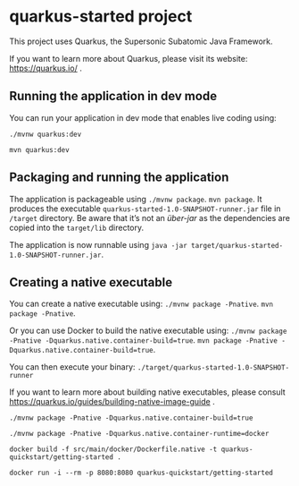 # quarkus-started project

This project uses Quarkus, the Supersonic Subatomic Java Framework.

If you want to learn more about Quarkus, please visit its website: https://quarkus.io/ .

## Running the application in dev mode

You can run your application in dev mode that enables live coding using:
```
./mvnw quarkus:dev
```

```
mvn quarkus:dev
```

## Packaging and running the application

The application is packageable using 
`./mvnw package`.
`mvn package`.
It produces the executable `quarkus-started-1.0-SNAPSHOT-runner.jar` file in `/target` directory.
Be aware that it’s not an _über-jar_ as the dependencies are copied into the `target/lib` directory.

The application is now runnable using `java -jar target/quarkus-started-1.0-SNAPSHOT-runner.jar`.

## Creating a native executable

You can create a native executable using: 
`./mvnw package -Pnative`.
`mvn package -Pnative`.

Or you can use Docker to build the native executable using:
 `./mvnw package -Pnative -Dquarkus.native.container-build=true`.
 `mvn package -Pnative -Dquarkus.native.container-build=true`.

You can then execute your binary: `./target/quarkus-started-1.0-SNAPSHOT-runner`

If you want to learn more about building native executables, please consult https://quarkus.io/guides/building-native-image-guide .


`./mvnw package -Pnative -Dquarkus.native.container-build=true`

`./mvnw package -Pnative -Dquarkus.native.container-runtime=docker`

`docker build -f src/main/docker/Dockerfile.native -t quarkus-quickstart/getting-started .`

`docker run -i --rm -p 8080:8080 quarkus-quickstart/getting-started`
